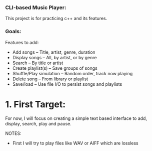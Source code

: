 ### CLI-based Music Player:

This project is for practicing c++ and its features.

### Goals:

Features to add:

- Add songs – Title, artist, genre, duration
- Display songs – All, by artist, or by genre
- Search – By title or artist
- Create playlist(s) – Save groups of songs
- Shuffle/Play simulation – Random order, track now playing
- Delete song – From library or playlist
- Save/load – Use file I/O to persist songs and playlists


# 1. First Target:
 
For now, I will focus on creating a simple text based interface to add, display, search, play and pause.

NOTES:

- First I will try to play files like WAV or AIFF which are lossless
